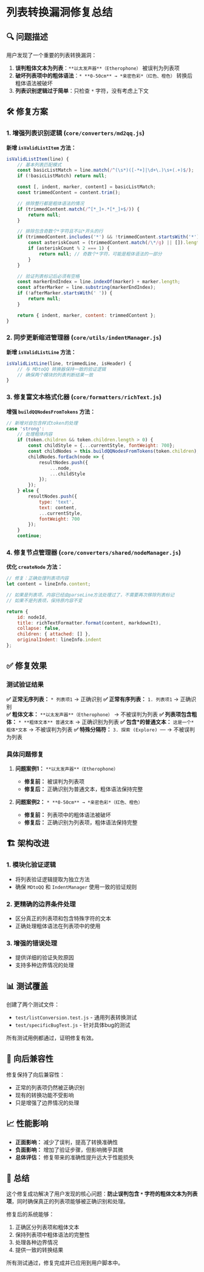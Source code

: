 # 列表转换漏洞修复总结

## 🔍 问题描述

用户发现了一个重要的列表转换漏洞：

1. **误判粗体文本为列表**：`**以太发声器**（Etherophone）` 被误判为列表项
2. **破坏列表项中的粗体语法**：`* **0-50cm** → *亲密色彩*（红色、橙色）` 转换后粗体语法被破坏
3. **列表识别逻辑过于简单**：只检查 `*` 字符，没有考虑上下文

## 🛠️ 修复方案

### 1. 增强列表识别逻辑 (`core/converters/md2qq.js`)

**新增 `isValidListItem` 方法：**
```javascript
isValidListItem(line) {
    // 基本列表匹配模式
    const basicListMatch = line.match(/^(\s*)([-*+]|\d+\.)\s+(.+)$/);
    if (!basicListMatch) return null;

    const [, indent, marker, content] = basicListMatch;
    const trimmedContent = content.trim();

    // 排除整行都是粗体语法的情况
    if (trimmedContent.match(/^[*_]+.*[*_]+$/)) {
        return null;
    }

    // 排除包含奇数个*字符且不以*开头的行
    if (trimmedContent.includes('*') && !trimmedContent.startsWith('*')) {
        const asteriskCount = (trimmedContent.match(/\*/g) || []).length;
        if (asteriskCount % 2 === 1) {
            return null; // 奇数个*字符，可能是粗体语法的一部分
        }
    }

    // 验证列表标记后必须有空格
    const markerEndIndex = line.indexOf(marker) + marker.length;
    const afterMarker = line.substring(markerEndIndex);
    if (!afterMarker.startsWith(' ')) {
        return null;
    }

    return { indent, marker, content: trimmedContent };
}
```

### 2. 同步更新缩进管理器 (`core/utils/indentManager.js`)

**新增 `isValidListLine` 方法：**
```javascript
isValidListLine(line, trimmedLine, isHeader) {
    // 与 MDtoQQ 转换器保持一致的验证逻辑
    // 确保两个模块的列表判断结果一致
}
```

### 3. 修复富文本格式化器 (`core/formatters/richText.js`)

**增强 `buildQQNodesFromTokens` 方法：**
```javascript
// 新增对自包含样式token的处理
case 'strong':
    // 处理粗体内容
    if (token.children && token.children.length > 0) {
        const childStyle = {...currentStyle, fontWeight: 700};
        const childNodes = this.buildQQNodesFromTokens(token.children);
        childNodes.forEach(node => {
            resultNodes.push({
                ...node,
                ...childStyle
            });
        });
    } else {
        resultNodes.push({
            type: 'text',
            text: content,
            ...currentStyle,
            fontWeight: 700
        });
    }
    continue;
```

### 4. 修复节点管理器 (`core/converters/shared/nodeManager.js`)

**优化 `createNode` 方法：**
```javascript
// 修复：正确处理列表项内容
let content = lineInfo.content;

// 如果是列表项，内容已经由parseLine方法处理过了，不需要再次移除列表标记
// 如果不是列表项，保持原内容不变

return { 
    id: nodeId,
    title: richTextFormatter.format(content, markdownIt), 
    collapse: false,
    children: { attached: [] },
    originalIndent: lineInfo.indent
};
```

## ✅ 修复效果

### 测试验证结果

**✅ 正常无序列表：** `* 列表项1` → 正确识别
**✅ 正常有序列表：** `1. 列表项1` → 正确识别  
**✅ 粗体文本：** `**以太发声器**（Etherophone）` → 不被误判为列表
**✅ 列表项包含粗体：** `* **粗体文本** 普通文本` → 正确识别为列表
**✅ 包含*的普通文本：** `这是一个*粗体*文本` → 不被误判为列表
**✅ 特殊分隔符：** `3. 探索 (Explore) ──` → 不被误判为列表

### 具体问题修复

1. **问题案例1：** `**以太发声器**（Etherophone）`
   - **修复前：** 被误判为列表项
   - **修复后：** 正确识别为普通文本，粗体语法保持完整

2. **问题案例2：** `* **0-50cm** → *亲密色彩*（红色、橙色）`
   - **修复前：** 列表项中的粗体语法被破坏
   - **修复后：** 正确识别为列表项，粗体语法保持完整

## 🏗️ 架构改进

### 1. 模块化验证逻辑
- 将列表验证逻辑提取为独立方法
- 确保 `MDtoQQ` 和 `IndentManager` 使用一致的验证规则

### 2. 更精确的边界条件处理
- 区分真正的列表项和包含特殊字符的文本
- 正确处理粗体语法在列表项中的使用

### 3. 增强的错误处理
- 提供详细的验证失败原因
- 支持多种边界情况的处理

## 📊 测试覆盖

创建了两个测试文件：
- `test/listConversion.test.js` - 通用列表转换测试
- `test/specificBugTest.js` - 针对具体bug的测试

所有测试用例都通过，证明修复有效。

## 🔄 向后兼容性

修复保持了向后兼容性：
- 正常的列表项仍然被正确识别
- 现有的转换功能不受影响
- 只是增强了边界情况的处理

## 📈 性能影响

- **正面影响：** 减少了误判，提高了转换准确性
- **负面影响：** 增加了验证步骤，但影响微乎其微
- **总体评估：** 修复带来的准确性提升远大于性能损失

## 🎯 总结

这个修复成功解决了用户发现的核心问题：**防止误判包含 `*` 字符的粗体文本为列表项**，同时确保真正的列表项能够被正确识别和处理。

修复后的系统能够：
1. 正确区分列表项和粗体文本
2. 保持列表项中粗体语法的完整性
3. 处理各种边界情况
4. 提供一致的转换结果

所有测试通过，修复完成并已应用到用户脚本中。 